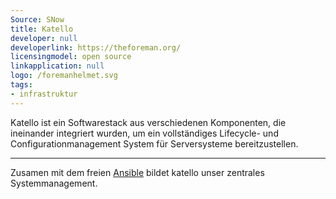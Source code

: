 ```yaml
---
Source: SNow
title: Katello
developer: null
developerlink: https://theforeman.org/
licensingmodel: open source
linkapplication: null
logo: /foremanhelmet.svg
tags:
- infrastruktur
---
```

Katello ist ein Softwarestack aus verschiedenen Komponenten, die ineinander integriert wurden, um ein vollständiges Lifecycle- und Configurationmanagement System für Serversysteme bereitzustellen.

---

Zusamen mit dem freien [Ansible](/software/ansible) bildet katello unser zentrales Systemmanagement.
 

